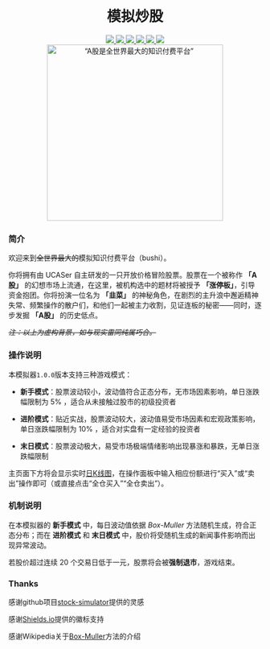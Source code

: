 <h1 align="center">模拟炒股</h1>
    <div align="center">
        <a href="https://github.com/ChavapaWLF/Simulated-stock-trading" target="_blank">
            <img src="https://img.shields.io/badge/Version-1.0.0-00CC00">
        </a>
        <a href="https://t.me/chavapawlf" target="_blank">
            <img src="https://img.shields.io/badge/Telegram-chavapawlf-26A5E4?logo=Telegram">
        </a>
        <a href="https://github.com/ChavapaWLF" target="_blank">
            <img src="https://img.shields.io/badge/Github-ChavapaWLF-FC6D26?logo=github">
        </a>
        <a href="https://github.com/ChavapaWLF/Simulated-stock-trading" target="_blank">
            <img src="https://img.shields.io/badge/QQ-3404420230-1EBAFC?logo=tencentqq">
        </a>
        <a href="https://github.com/ChavapaWLF/Simulated-stock-trading/blob/main/LICENSE" target="_blank">
            <img src="https://img.shields.io/badge/license-MIT-FF0000">
        </a>
        <a href="https://github.com/ChavapaWLF/Simulated-stock-trading" target="_blank">
            <img src="https://hits.seeyoufarm.com/api/count/incr/badge.svg?url=https%3A%2F%2Fgithub.com%2FChavapaWLF%2FSimulated-stock-trading&count_bg=%23CE2EE1&title_bg=%23555555&icon=&icon_color=%23E7E7E7&title=hits&edge_flat=false"/>
        </a>
    </div>
    <div align="center">
        <img src="https://s21.ax1x.com/2024/06/21/pkDUNrt.md.jpg" alt="“A股是全世界最大的知识付费平台”" title="ChatHistory" width="350">
    </div>

### 简介

欢迎来到~~全世界最大的~~模拟知识付费平台（bushi）。

你将拥有由 UCASer 自主研发的一只开放价格冒险股票。股票在一个被称作 **「A股」** 的幻想市场上流通，在这里，被机构选中的题材将被授予 **「涨停板」**，引导资金抱团。你将扮演一位名为 **「韭菜」** 的神秘角色，在剧烈的主升浪中邂逅精神失常、频繁操作的散户们，和他们一起被主力收割，见证连板的秘密——同时，逐步发掘 **「A股」** 的历史低点。

*~~注：以上为虚构背景，如与现实雷同纯属巧合。~~*

### 操作说明

本模拟器`1.0.0`版本支持三种游戏模式：

- **新手模式**：股票波动较小，波动值符合正态分布，无市场因素影响，单日涨跌幅限制为 $5$% ，适合从未接触过股市的初级投资者

- **进阶模式**：贴近实战，股票波动较大，波动值易受市场因素和宏观政策影响，单日涨跌幅限制为 $10$% ，适合对实盘有一定经验的投资者

- **末日模式**：股票波动极大，易受市场极端情绪影响出现暴涨和暴跌，无单日涨跌幅限制

主页面下方将会显示实时[日K线图](https://zh.wikipedia.org/wiki/K%E7%BA%BF)，在操作面板中输入相应份额进行“买入”或“卖出”操作即可（或直接点击“全仓买入”“全仓卖出”）。

### 机制说明

在本模拟器的 **新手模式** 中，每日波动值依据 *Box-Muller* 方法随机生成，符合正态分布；而在 **进阶模式** 和 **末日模式** 中，股价将受随机生成的新闻事件影响而出现异常波动。

若股价超过连续 $20$ 个交易日低于一元，股票将会被**强制退市**，游戏结束。

### Thanks

感谢github项目[stock-simulator](https://github.com/az13js/stock-simulator)提供的灵感

感谢[Shields.io](https://shields.io/)提供的徽标支持

感谢Wikipedia关于[Box-Muller](https://en.wikipedia.org/wiki/Box%E2%80%93Muller_transform)方法的介绍
